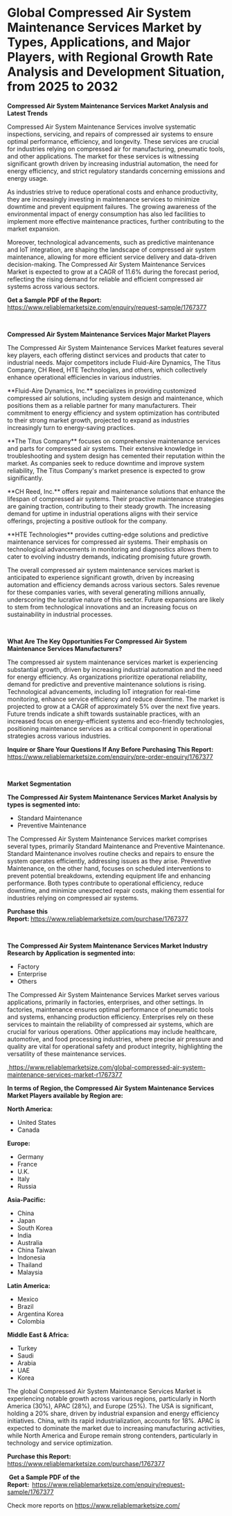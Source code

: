 <p><h1>Global Compressed Air System Maintenance Services Market by Types, Applications, and Major Players, with Regional Growth Rate Analysis and Development Situation, from 2025 to 2032</h1></p><p><strong>Compressed Air System Maintenance Services Market Analysis and Latest Trends</strong></p>
<p><p>Compressed Air System Maintenance Services involve systematic inspections, servicing, and repairs of compressed air systems to ensure optimal performance, efficiency, and longevity. These services are crucial for industries relying on compressed air for manufacturing, pneumatic tools, and other applications. The market for these services is witnessing significant growth driven by increasing industrial automation, the need for energy efficiency, and strict regulatory standards concerning emissions and energy usage.</p><p>As industries strive to reduce operational costs and enhance productivity, they are increasingly investing in maintenance services to minimize downtime and prevent equipment failures. The growing awareness of the environmental impact of energy consumption has also led facilities to implement more effective maintenance practices, further contributing to the market expansion. </p><p>Moreover, technological advancements, such as predictive maintenance and IoT integration, are shaping the landscape of compressed air system maintenance, allowing for more efficient service delivery and data-driven decision-making. The Compressed Air System Maintenance Services Market is expected to grow at a CAGR of 11.6% during the forecast period, reflecting the rising demand for reliable and efficient compressed air systems across various sectors.</p></p>
<p><strong>Get a Sample PDF of the Report:&nbsp;</strong> <a href="https://www.reliablemarketsize.com/enquiry/request-sample/1767377?utm_campaign=2005&utm_medium=2&utm_source=Github&utm_content=ia&utm_term=11032025&utm_id=compressed-air-system-maintenance-services">https://www.reliablemarketsize.com/enquiry/request-sample/1767377</a></p>
<p>&nbsp;</p>
<p><strong>Compressed Air System Maintenance Services Major Market Players</strong></p>
<p><p>The Compressed Air System Maintenance Services Market features several key players, each offering distinct services and products that cater to industrial needs. Major competitors include Fluid-Aire Dynamics, The Titus Company, CH Reed, HTE Technologies, and others, which collectively enhance operational efficiencies in various industries.</p><p>**Fluid-Aire Dynamics, Inc.** specializes in providing customized compressed air solutions, including system design and maintenance, which positions them as a reliable partner for many manufacturers. Their commitment to energy efficiency and system optimization has contributed to their strong market growth, projected to expand as industries increasingly turn to energy-saving practices.</p><p>**The Titus Company** focuses on comprehensive maintenance services and parts for compressed air systems. Their extensive knowledge in troubleshooting and system design has cemented their reputation within the market. As companies seek to reduce downtime and improve system reliability, The Titus Company's market presence is expected to grow significantly.</p><p>**CH Reed, Inc.** offers repair and maintenance solutions that enhance the lifespan of compressed air systems. Their proactive maintenance strategies are gaining traction, contributing to their steady growth. The increasing demand for uptime in industrial operations aligns with their service offerings, projecting a positive outlook for the company.</p><p>**HTE Technologies** provides cutting-edge solutions and predictive maintenance services for compressed air systems. Their emphasis on technological advancements in monitoring and diagnostics allows them to cater to evolving industry demands, indicating promising future growth.</p><p>The overall compressed air system maintenance services market is anticipated to experience significant growth, driven by increasing automation and efficiency demands across various sectors. Sales revenue for these companies varies, with several generating millions annually, underscoring the lucrative nature of this sector. Future expansions are likely to stem from technological innovations and an increasing focus on sustainability in industrial processes.</p></p>
<p>&nbsp;</p>
<p><strong>What Are The Key Opportunities For Compressed Air System Maintenance Services Manufacturers?</strong></p>
<p><p>The compressed air system maintenance services market is experiencing substantial growth, driven by increasing industrial automation and the need for energy efficiency. As organizations prioritize operational reliability, demand for predictive and preventive maintenance solutions is rising. Technological advancements, including IoT integration for real-time monitoring, enhance service efficiency and reduce downtime. The market is projected to grow at a CAGR of approximately 5% over the next five years. Future trends indicate a shift towards sustainable practices, with an increased focus on energy-efficient systems and eco-friendly technologies, positioning maintenance services as a critical component in operational strategies across various industries.</p></p>
<p><strong>Inquire or Share Your Questions If Any Before Purchasing This Report:</strong> <a href="https://www.reliablemarketsize.com/enquiry/pre-order-enquiry/1767377?utm_campaign=2005&utm_medium=2&utm_source=Github&utm_content=ia&utm_term=11032025&utm_id=compressed-air-system-maintenance-services">https://www.reliablemarketsize.com/enquiry/pre-order-enquiry/1767377</a></p>
<p>&nbsp;</p>
<p><strong>Market Segmentation</strong></p>
<p><strong>The Compressed Air System Maintenance Services Market Analysis by types is segmented into:</strong></p>
<p><ul><li>Standard Maintenance</li><li>Preventive Maintenance</li></ul></p>
<p><p>The Compressed Air System Maintenance Services market comprises several types, primarily Standard Maintenance and Preventive Maintenance. Standard Maintenance involves routine checks and repairs to ensure the system operates efficiently, addressing issues as they arise. Preventive Maintenance, on the other hand, focuses on scheduled interventions to prevent potential breakdowns, extending equipment life and enhancing performance. Both types contribute to operational efficiency, reduce downtime, and minimize unexpected repair costs, making them essential for industries relying on compressed air systems.</p></p>
<p><strong>Purchase this Report:&nbsp;</strong><a href="https://www.reliablemarketsize.com/purchase/1767377?utm_campaign=2005&utm_medium=2&utm_source=Github&utm_content=ia&utm_term=11032025&utm_id=compressed-air-system-maintenance-services">https://www.reliablemarketsize.com/purchase/1767377</a></p>
<p>&nbsp;</p>
<p><strong>The Compressed Air System Maintenance Services Market Industry Research by Application is segmented into:</strong></p>
<p><ul><li>Factory</li><li>Enterprise</li><li>Others</li></ul></p>
<p><p>The Compressed Air System Maintenance Services Market serves various applications, primarily in factories, enterprises, and other settings. In factories, maintenance ensures optimal performance of pneumatic tools and systems, enhancing production efficiency. Enterprises rely on these services to maintain the reliability of compressed air systems, which are crucial for various operations. Other applications may include healthcare, automotive, and food processing industries, where precise air pressure and quality are vital for operational safety and product integrity, highlighting the versatility of these maintenance services.</p></p>
<p><a href="https://www.reliablemarketsize.com/global-compressed-air-system-maintenance-services-market-r1767377?utm_campaign=2005&utm_medium=2&utm_source=Github&utm_content=ia&utm_term=11032025&utm_id=compressed-air-system-maintenance-services">&nbsp;https://www.reliablemarketsize.com/global-compressed-air-system-maintenance-services-market-r1767377</a></p>
<p><strong>In terms of Region, the Compressed Air System Maintenance Services Market Players available by Region are:</strong></p>
<p>
    <p> <strong> North America: </strong>
        <ul>
            <li>United States</li>
            <li>Canada</li>
        </ul>
        </p> 
    <p> <strong> Europe: </strong>
        <ul>
            <li>Germany</li>
            <li>France</li>
            <li>U.K.</li>
            <li>Italy</li>
            <li>Russia</li>
        </ul>
        </p> 
    <p> <strong> Asia-Pacific: </strong>
        <ul>
            <li>China</li>
            <li>Japan</li>
            <li>South Korea</li>
            <li>India</li>
            <li>Australia</li>
            <li>China Taiwan</li>
            <li>Indonesia</li>
            <li>Thailand</li>
            <li>Malaysia</li>
        </ul>
        </p> 
    <p> <strong> Latin America: </strong>
        <ul>
            <li>Mexico</li>
            <li>Brazil</li>
            <li>Argentina Korea</li>
            <li>Colombia</li>
        </ul>
        </p> 
    <p> <strong> Middle East & Africa: </strong>
        <ul>
            <li>Turkey</li>
            <li>Saudi</li>
            <li>Arabia</li>
            <li>UAE</li>
            <li>Korea</li>
        </ul>
    </p>
    </p>
<p><p>The global Compressed Air System Maintenance Services Market is experiencing notable growth across various regions, particularly in North America (30%), APAC (28%), and Europe (25%). The USA is significant, holding a 20% share, driven by industrial expansion and energy efficiency initiatives. China, with its rapid industrialization, accounts for 18%. APAC is expected to dominate the market due to increasing manufacturing activities, while North America and Europe remain strong contenders, particularly in technology and service optimization.</p></p>
<p><strong>Purchase this Report: </strong><a href="https://www.reliablemarketsize.com/purchase/1767377?utm_campaign=2005&utm_medium=2&utm_source=Github&utm_content=ia&utm_term=11032025&utm_id=compressed-air-system-maintenance-services">https://www.reliablemarketsize.com/purchase/1767377</a></p>
<p>&nbsp;<strong>Get a Sample PDF of the Report:&nbsp;&nbsp;</strong><a href="https://www.reliablemarketsize.com/enquiry/request-sample/1767377?utm_campaign=2005&utm_medium=2&utm_source=Github&utm_content=ia&utm_term=11032025&utm_id=compressed-air-system-maintenance-services">https://www.reliablemarketsize.com/enquiry/request-sample/1767377</a></p>
<p><strong></strong></p>
<p>Check more reports on <a href="https://www.reliablemarketsize.com/?utm_campaign=2005&utm_medium=2&utm_source=Github&utm_content=ia&utm_term=11032025&utm_id=compressed-air-system-maintenance-services">https://www.reliablemarketsize.com/</a></p>